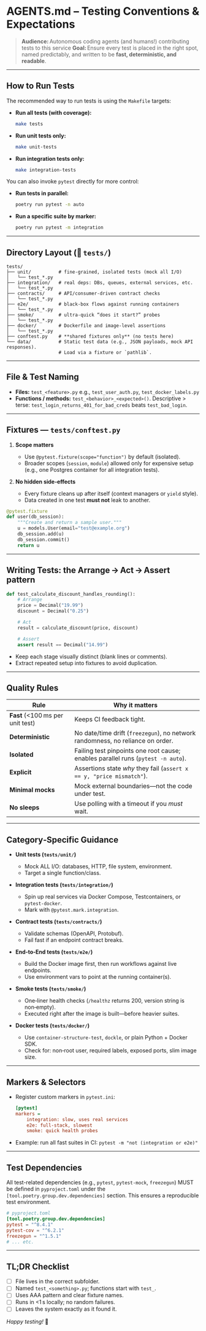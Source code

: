 # AGENTS.md – Testing Conventions & Expectations

> **Audience:** Autonomous coding agents (and humans!) contributing tests to this service
> **Goal:** Ensure every test is placed in the right spot, named predictably, and written to be **fast, deterministic, and readable**.

---

## How to Run Tests

The recommended way to run tests is using the `Makefile` targets:

*   **Run all tests (with coverage):**
    ```bash
    make tests
    ```
*   **Run unit tests only:**
    ```bash
    make unit-tests
    ```
*   **Run integration tests only:**
    ```bash
    make integration-tests
    ```

You can also invoke `pytest` directly for more control:

*   **Run tests in parallel:**
    ```bash
    poetry run pytest -n auto
    ```
*   **Run a specific suite by marker:**
    ```bash
    poetry run pytest -m integration
    ```

---

## Directory Layout (📁 `tests/`)

```
tests/
├── unit/          # fine‑grained, isolated tests (mock all I/O)
│   └── test_*.py
├── integration/   # real deps: DBs, queues, external services, etc.
│   └── test_*.py
├── contracts/     # API/consumer‑driven contract checks
│   └── test_*.py
├── e2e/           # black‑box flows against running containers
│   └── test_*.py
├── smoke/         # ultra‑quick “does it start?” probes
│   └── test_*.py
├── docker/        # Dockerfile and image‑level assertions
│   └── test_*.py
├── conftest.py    # **shared fixtures only** (no tests here)
└── data/          # Static test data (e.g., JSON payloads, mock API responses).
                   # Load via a fixture or `pathlib`.
```

---

## File & Test Naming

* **Files:** `test_<feature>.py`
  e.g., `test_user_auth.py`, `test_docker_labels.py`
* **Functions / methods:** `test_<behavior>_<expected>()`.
  Descriptive > terse: `test_login_returns_401_for_bad_creds` beats `test_bad_login`.

---

## Fixtures — `tests/conftest.py`

1. **Scope matters**

   * Use `@pytest.fixture(scope="function")` by default (isolated).
   * Broader scopes (`session`, `module`) allowed only for expensive setup (e.g., one Postgres container for all integration tests).
2. **No hidden side‑effects**

   * Every fixture cleans up after itself (context managers or `yield` style).
   * Data created in one test **must not** leak to another.

```python
@pytest.fixture
def user(db_session):
    """Create and return a sample user."""
    u = models.User(email="test@example.org")
    db_session.add(u)
    db_session.commit()
    return u
```

---

## Writing Tests: the **Arrange → Act → Assert** pattern

```python
def test_calculate_discount_handles_rounding():
    # Arrange
    price = Decimal("19.99")
    discount = Decimal("0.25")

    # Act
    result = calculate_discount(price, discount)

    # Assert
    assert result == Decimal("14.99")
```

* Keep each stage visually distinct (blank lines or comments).
* Extract repeated setup into fixtures to avoid duplication.

---

## Quality Rules

| Rule                             | Why it matters                                                                   |
| -------------------------------- | -------------------------------------------------------------------------------- |
| **Fast** (<100 ms per unit test) | Keeps CI feedback tight.                                                         |
| **Deterministic**                | No date/time drift (`freezegun`), no network randomness, no reliance on order.   |
| **Isolated**                     | Failing test pinpoints one root cause; enables parallel runs (`pytest -n auto`). |
| **Explicit**                     | Assertions state *why* they fail (`assert x == y, "price mismatch"`).            |
| **Minimal mocks**                | Mock external boundaries—not the code under test.                                |
| **No sleeps**                    | Use polling with a timeout if you *must* wait.                                   |

---

## Category‑Specific Guidance

* **Unit tests (`tests/unit/`)**

  * Mock ALL I/O: databases, HTTP, file system, environment.
  * Target a single function/class.

* **Integration tests (`tests/integration/`)**

  * Spin up real services via Docker Compose, Testcontainers, or `pytest-docker`.
  * Mark with `@pytest.mark.integration`.

* **Contract tests (`tests/contracts/`)**

  * Validate schemas (OpenAPI, Protobuf).
  * Fail fast if an endpoint contract breaks.

* **End‑to‑End tests (`tests/e2e/`)**

  * Build the Docker image first, then run workflows against live endpoints.
  * Use environment vars to point at the running container(s).

* **Smoke tests (`tests/smoke/`)**

  * One‑liner health checks (`/healthz` returns 200, version string is non‑empty).
  * Executed right after the image is built—before heavier suites.

* **Docker tests (`tests/docker/`)**

  * Use `container‑structure‑test`, `dockle`, or plain Python + Docker SDK.
  * Check for: non‑root user, required labels, exposed ports, slim image size.

---

## Markers & Selectors

* Register custom markers in `pytest.ini`:

  ```ini
  [pytest]
  markers =
      integration: slow, uses real services
      e2e: full‑stack, slowest
      smoke: quick health probes
  ```
* Example: run all fast suites in CI:
  `pytest -m "not (integration or e2e)"`

---

## Test Dependencies

All test-related dependencies (e.g., `pytest`, `pytest-mock`, `freezegun`) MUST be defined in `pyproject.toml` under the `[tool.poetry.group.dev.dependencies]` section. This ensures a reproducible test environment.

```toml
# pyproject.toml
[tool.poetry.group.dev.dependencies]
pytest = "^8.4.1"
pytest-cov = "^6.2.1"
freezegun = "^1.5.1"
# ... etc.
```

---

## TL;DR Checklist

* [ ] File lives in the correct subfolder.
* [ ] Named `test_<something>.py`; functions start with `test_`.
* [ ] Uses AAA pattern and clear fixture names.
* [ ] Runs in <1 s locally; no random failures.
* [ ] Leaves the system exactly as it found it.

*Happy testing!* 🎉
